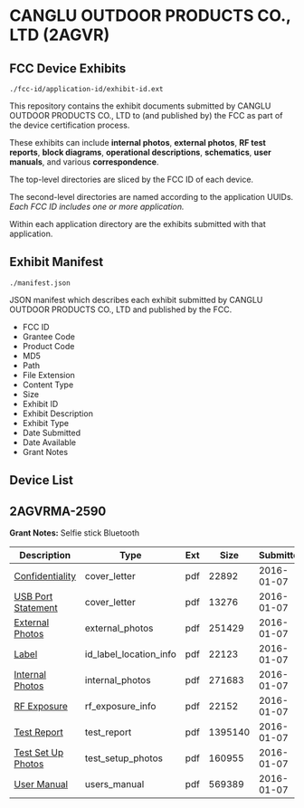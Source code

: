 # CANGLU OUTDOOR PRODUCTS CO., LTD (2AGVR)
## FCC Device Exhibits

```
./fcc-id/application-id/exhibit-id.ext
```

This repository contains the exhibit documents submitted by CANGLU OUTDOOR PRODUCTS CO., LTD to (and published by) the FCC as part of the device certification process.

These exhibits can include **internal photos**, **external photos**, **RF test reports**, **block diagrams**, **operational descriptions**, **schematics**, **user manuals**, and various **correspondence**.

The top-level directories are sliced by the FCC ID of each device.

The second-level directories are named according to the application UUIDs. *Each FCC ID includes one or more application.*

Within each application directory are the exhibits submitted with that application. 

## Exhibit Manifest

```
./manifest.json
```

JSON manifest which describes each exhibit submitted by CANGLU OUTDOOR PRODUCTS CO., LTD and published by the FCC.

- FCC ID
- Grantee Code
- Product Code
- MD5
- Path
- File Extension
- Content Type
- Size
- Exhibit ID
- Exhibit Description
- Exhibit Type
- Date Submitted
- Date Available
- Grant Notes

## Device List
## 2AGVRMA-2590
**Grant Notes:** Selfie stick Bluetooth

| Description | Type | Ext | Size | Submitted | Available |
| ----------- | ---- | --- | ---- | --------- | --------- |
| [Confidentiality](2AGVRMA-2590/bc02c00d6d283aa02afc38bf69f2b78e/2866195.pdf) | cover_letter | pdf | 22892 | 2016-01-07 | 2016-01-10 |
| [USB Port Statement](2AGVRMA-2590/bc02c00d6d283aa02afc38bf69f2b78e/2866196.pdf) | cover_letter | pdf | 13276 | 2016-01-07 | 2016-01-10 |
| [External Photos](2AGVRMA-2590/bc02c00d6d283aa02afc38bf69f2b78e/2866197.pdf) | external_photos | pdf | 251429 | 2016-01-07 | 2016-01-10 |
| [Label](2AGVRMA-2590/bc02c00d6d283aa02afc38bf69f2b78e/2866199.pdf) | id_label_location_info | pdf | 22123 | 2016-01-07 | 2016-01-10 |
| [Internal Photos](2AGVRMA-2590/bc02c00d6d283aa02afc38bf69f2b78e/2866198.pdf) | internal_photos | pdf | 271683 | 2016-01-07 | 2016-01-10 |
| [RF Exposure](2AGVRMA-2590/bc02c00d6d283aa02afc38bf69f2b78e/2866203.pdf) | rf_exposure_info | pdf | 22152 | 2016-01-07 | 2016-01-10 |
| [Test Report](2AGVRMA-2590/bc02c00d6d283aa02afc38bf69f2b78e/2866204.pdf) | test_report | pdf | 1395140 | 2016-01-07 | 2016-01-10 |
| [Test Set Up Photos](2AGVRMA-2590/bc02c00d6d283aa02afc38bf69f2b78e/2866202.pdf) | test_setup_photos | pdf | 160955 | 2016-01-07 | 2016-01-10 |
| [User Manual](2AGVRMA-2590/bc02c00d6d283aa02afc38bf69f2b78e/2866205.pdf) | users_manual | pdf | 569389 | 2016-01-07 | 2016-01-10 |
